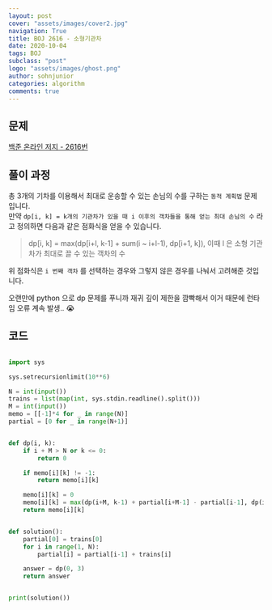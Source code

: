 ```yaml
---
layout: post
cover: "assets/images/cover2.jpg"
navigation: True
title: BOJ 2616 - 소형기관차
date: 2020-10-04
tags: BOJ
subclass: "post"
logo: "assets/images/ghost.png"
author: sohnjunior
categories: algorithm
comments: true
---
```


## 문제

[백준 온라인 저지 - 2616번](https://www.acmicpc.net/problem/2616)

## 풀이 과정

총 3개의 기차를 이용해서 최대로 운송할 수 있는 손님의 수를 구하는 `동적 계획법` 문제입니다. <br>
만약 `dp[i, k] = k개의 기관차가 있을 때 i 이후의 객차들을 통해 얻는 최대 손님의 수` 라고 정의하면 다음과 같은 점화식을 얻을 수 있습니다. <br>

> dp[i, k] = max(dp[i+l, k-1] + sum(i ~ i+l-1), dp[i+1, k]), 이때 l 은 소형 기관차가 최대로 끌 수 있는 객차의 수

위 점화식은 `i 번째 객차` 를 선택하는 경우와 그렇지 않은 경우를 나눠서 고려해준 것입니다. <br>

오랜만에 python 으로 dp 문제를 푸니까 재귀 깊이 제한을 깜빡해서 이거 때문에 런타임 오류 계속 발생.. 😭

## 코드

```python

import sys

sys.setrecursionlimit(10**6)

N = int(input())
trains = list(map(int, sys.stdin.readline().split()))
M = int(input())
memo = [[-1]*4 for _ in range(N)]
partial = [0 for _ in range(N+1)]


def dp(i, k):
    if i + M > N or k <= 0:
        return 0

    if memo[i][k] != -1:
        return memo[i][k]

    memo[i][k] = 0
    memo[i][k] = max(dp(i+M, k-1) + partial[i+M-1] - partial[i-1], dp(i+1, k))
    return memo[i][k]


def solution():
    partial[0] = trains[0]
    for i in range(1, N):
        partial[i] = partial[i-1] + trains[i]

    answer = dp(0, 3)
    return answer


print(solution())

```
